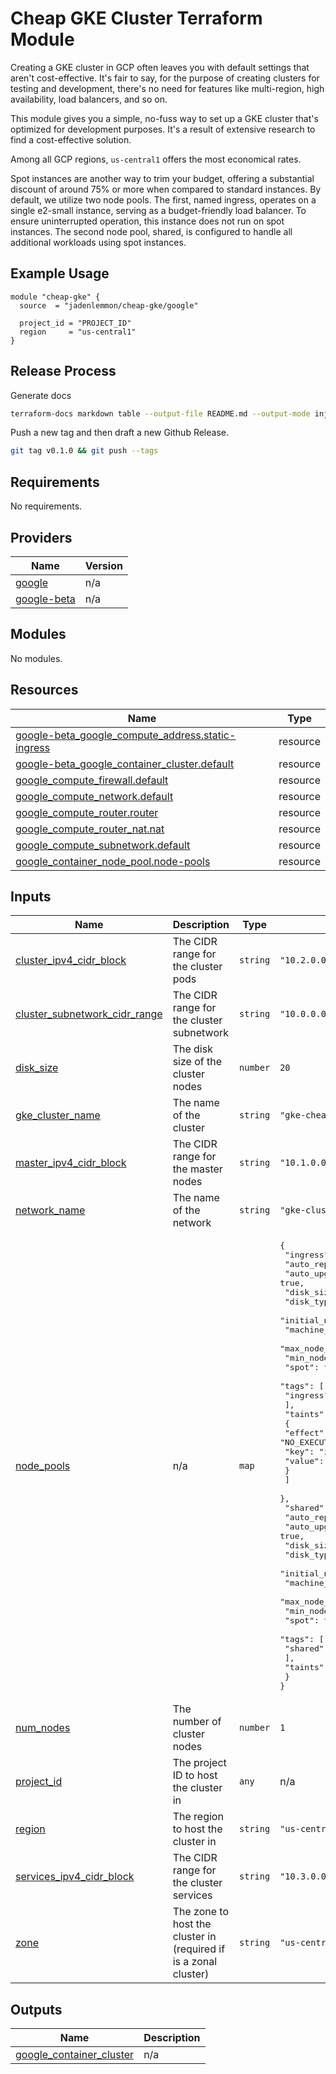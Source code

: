 # Cheap GKE Cluster Terraform Module

Creating a GKE cluster in GCP often leaves you with default settings that aren't cost-effective. It's fair to say, for the purpose of creating clusters for testing and development, there's no need for features like multi-region, high availability, load balancers, and so on.

This module gives you a simple, no-fuss way to set up a GKE cluster that's optimized for development purposes. It's a result of extensive research to find a cost-effective solution.

Among all GCP regions, `us-central1` offers the most economical rates.

Spot instances are another way to trim your budget, offering a substantial discount of around 75% or more when compared to standard instances. By default, we utilize two node pools. The first, named ingress, operates on a single e2-small instance, serving as a budget-friendly load balancer. To ensure uninterrupted operation, this instance does not run on spot instances. The second node pool, shared, is configured to handle all additional workloads using spot instances.

## Example Usage

```
module "cheap-gke" {
  source  = "jadenlemmon/cheap-gke/google"

  project_id = "PROJECT_ID"
  region     = "us-central1"
}
```

## Release Process

Generate docs

```sh
terraform-docs markdown table --output-file README.md --output-mode inject ./
```

Push a new tag and then draft a new Github Release.

```sh
git tag v0.1.0 && git push --tags
```

<!-- BEGIN_TF_DOCS -->

## Requirements

No requirements.

## Providers

| Name                                                                     | Version |
| ------------------------------------------------------------------------ | ------- |
| <a name="provider_google"></a> [google](#provider_google)                | n/a     |
| <a name="provider_google-beta"></a> [google-beta](#provider_google-beta) | n/a     |

## Modules

No modules.

## Resources

| Name                                                                                                                                                            | Type     |
| --------------------------------------------------------------------------------------------------------------------------------------------------------------- | -------- |
| [google-beta_google_compute_address.static-ingress](https://registry.terraform.io/providers/hashicorp/google-beta/latest/docs/resources/google_compute_address) | resource |
| [google-beta_google_container_cluster.default](https://registry.terraform.io/providers/hashicorp/google-beta/latest/docs/resources/google_container_cluster)    | resource |
| [google_compute_firewall.default](https://registry.terraform.io/providers/hashicorp/google/latest/docs/resources/compute_firewall)                              | resource |
| [google_compute_network.default](https://registry.terraform.io/providers/hashicorp/google/latest/docs/resources/compute_network)                                | resource |
| [google_compute_router.router](https://registry.terraform.io/providers/hashicorp/google/latest/docs/resources/compute_router)                                   | resource |
| [google_compute_router_nat.nat](https://registry.terraform.io/providers/hashicorp/google/latest/docs/resources/compute_router_nat)                              | resource |
| [google_compute_subnetwork.default](https://registry.terraform.io/providers/hashicorp/google/latest/docs/resources/compute_subnetwork)                          | resource |
| [google_container_node_pool.node-pools](https://registry.terraform.io/providers/hashicorp/google/latest/docs/resources/container_node_pool)                     | resource |

## Inputs

| Name                                                                                                                     | Description                                                      | Type     | Default                                                                                                                                                                                                                                                                                                                                                                                                                                                                                                                                                                                                                                                                                                                                             | Required |
| ------------------------------------------------------------------------------------------------------------------------ | ---------------------------------------------------------------- | -------- | --------------------------------------------------------------------------------------------------------------------------------------------------------------------------------------------------------------------------------------------------------------------------------------------------------------------------------------------------------------------------------------------------------------------------------------------------------------------------------------------------------------------------------------------------------------------------------------------------------------------------------------------------------------------------------------------------------------------------------------------------- | :------: |
| <a name="input_cluster_ipv4_cidr_block"></a> [cluster_ipv4_cidr_block](#input_cluster_ipv4_cidr_block)                   | The CIDR range for the cluster pods                              | `string` | `"10.2.0.0/18"`                                                                                                                                                                                                                                                                                                                                                                                                                                                                                                                                                                                                                                                                                                                                     |    no    |
| <a name="input_cluster_subnetwork_cidr_range"></a> [cluster_subnetwork_cidr_range](#input_cluster_subnetwork_cidr_range) | The CIDR range for the cluster subnetwork                        | `string` | `"10.0.0.0/24"`                                                                                                                                                                                                                                                                                                                                                                                                                                                                                                                                                                                                                                                                                                                                     |    no    |
| <a name="input_disk_size"></a> [disk_size](#input_disk_size)                                                             | The disk size of the cluster nodes                               | `number` | `20`                                                                                                                                                                                                                                                                                                                                                                                                                                                                                                                                                                                                                                                                                                                                                |    no    |
| <a name="input_gke_cluster_name"></a> [gke_cluster_name](#input_gke_cluster_name)                                        | The name of the cluster                                          | `string` | `"gke-cheap-cluster"`                                                                                                                                                                                                                                                                                                                                                                                                                                                                                                                                                                                                                                                                                                                               |    no    |
| <a name="input_master_ipv4_cidr_block"></a> [master_ipv4_cidr_block](#input_master_ipv4_cidr_block)                      | The CIDR range for the master nodes                              | `string` | `"10.1.0.0/28"`                                                                                                                                                                                                                                                                                                                                                                                                                                                                                                                                                                                                                                                                                                                                     |    no    |
| <a name="input_network_name"></a> [network_name](#input_network_name)                                                    | The name of the network                                          | `string` | `"gke-cluster-network"`                                                                                                                                                                                                                                                                                                                                                                                                                                                                                                                                                                                                                                                                                                                             |    no    |
| <a name="input_node_pools"></a> [node_pools](#input_node_pools)                                                          | n/a                                                              | `map`    | <pre>{<br> "ingress": {<br> "auto_repair": true,<br> "auto_upgrade": true,<br> "disk_size_gb": 10,<br> "disk_type": "pd-standard",<br> "initial_node_count": 1,<br> "machine_type": "e2-small",<br> "max_node_count": 1,<br> "min_node_count": 1,<br> "spot": true,<br> "tags": [<br> "ingress"<br> ],<br> "taints": [<br> {<br> "effect": "NO_EXECUTE",<br> "key": "ingress",<br> "value": true<br> }<br> ]<br> },<br> "shared": {<br> "auto_repair": true,<br> "auto_upgrade": true,<br> "disk_size_gb": 20,<br> "disk_type": "pd-standard",<br> "initial_node_count": 1,<br> "machine_type": "e2-small",<br> "max_node_count": 5,<br> "min_node_count": 1,<br> "spot": true,<br> "tags": [<br> "shared"<br> ],<br> "taints": []<br> }<br>}</pre> |    no    |
| <a name="input_num_nodes"></a> [num_nodes](#input_num_nodes)                                                             | The number of cluster nodes                                      | `number` | `1`                                                                                                                                                                                                                                                                                                                                                                                                                                                                                                                                                                                                                                                                                                                                                 |    no    |
| <a name="input_project_id"></a> [project_id](#input_project_id)                                                          | The project ID to host the cluster in                            | `any`    | n/a                                                                                                                                                                                                                                                                                                                                                                                                                                                                                                                                                                                                                                                                                                                                                 |   yes    |
| <a name="input_region"></a> [region](#input_region)                                                                      | The region to host the cluster in                                | `string` | `"us-central1"`                                                                                                                                                                                                                                                                                                                                                                                                                                                                                                                                                                                                                                                                                                                                     |    no    |
| <a name="input_services_ipv4_cidr_block"></a> [services_ipv4_cidr_block](#input_services_ipv4_cidr_block)                | The CIDR range for the cluster services                          | `string` | `"10.3.0.0/18"`                                                                                                                                                                                                                                                                                                                                                                                                                                                                                                                                                                                                                                                                                                                                     |    no    |
| <a name="input_zone"></a> [zone](#input_zone)                                                                            | The zone to host the cluster in (required if is a zonal cluster) | `string` | `"us-central1-a"`                                                                                                                                                                                                                                                                                                                                                                                                                                                                                                                                                                                                                                                                                                                                   |    no    |

## Outputs

| Name                                                                                                        | Description |
| ----------------------------------------------------------------------------------------------------------- | ----------- |
| <a name="output_google_container_cluster"></a> [google_container_cluster](#output_google_container_cluster) | n/a         |

<!-- END_TF_DOCS -->
